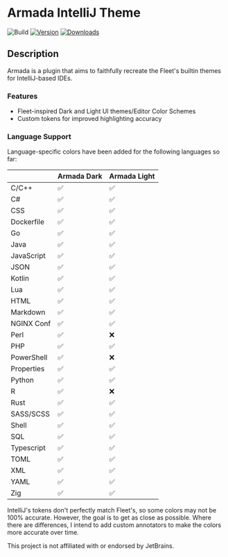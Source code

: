# Armada IntelliJ Theme

![Build](https://github.com/DavidSeptimus/armada-theme-intellij-plugin/workflows/Build/badge.svg)
[![Version](https://img.shields.io/jetbrains/plugin/v/26844-armada-theme.svg)](https://plugins.jetbrains.com/plugin/26844-armada-theme)
[![Downloads](https://img.shields.io/jetbrains/plugin/d/26844-armada-theme.svg)](https://plugins.jetbrains.com/plugin/26844-armada-theme)

## Description

<!-- Plugin description -->
Armada is a plugin that aims to faithfully recreate the Fleet's builtin themes for IntelliJ-based IDEs.

### Features

- Fleet-inspired Dark and Light UI themes/Editor Color Schemes
- Custom tokens for improved highlighting accuracy

### Language Support

Language-specific colors have been added for the following languages so far:

|            | Armada Dark | Armada Light |
|------------|-------------|--------------|
| C/C++      | ✅           | ✅            |
| C#         | ✅           | ✅            |
| CSS        | ✅           | ✅            |
| Dockerfile | ✅           | ✅            |
| Go         | ✅           | ✅            |
| Java       | ✅           | ✅            |
| JavaScript | ✅           | ✅            |
| JSON       | ✅           | ✅            |
| Kotlin     | ✅           | ✅            |
| Lua        | ✅           | ✅            |
| HTML       | ✅           | ✅            |
| Markdown   | ✅           | ✅            |
| NGINX Conf | ✅           | ✅            |
| Perl       | ✅           | ❌            |
| PHP        | ✅           | ✅            |
| PowerShell | ✅           | ❌            |
| Properties | ✅           | ✅            |
| Python     | ✅           | ✅            |
| R          | ✅           | ❌            |
| Rust       | ✅           | ✅            |
| SASS/SCSS  | ✅           | ✅            |
| Shell      | ✅           | ✅            |
| SQL        | ✅           | ✅            |
| Typescript | ✅           | ✅            |
| TOML       | ✅           | ✅            |
| XML        | ✅           | ✅            |
| YAML       | ✅           | ✅            |
| Zig        | ✅           | ✅            |

<!-- Plugin description end -->

IntelliJ's tokens don't perfectly match Fleet's, so some colors may not be 100% accurate. However, the goal is to get as
close as possible.
Where there are differences, I intend to add custom annotators to make the colors more accurate over time.

This project is not affiliated with or endorsed by JetBrains.
